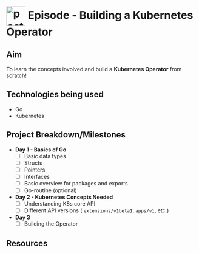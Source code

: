 # <img src="https://github.com/kubesimplify/cloudnative-lab/assets/72245772/de679a18-a457-43c0-9cb8-e75d6b87b348" alt="poster" width=50px height=50px align="center"> Episode - Building a Kubernetes Operator

## Aim

To learn the concepts involved and build a **Kubernetes Operator** from scratch!

## Technologies being used
- Go
- Kubernetes

## Project Breakdown/Milestones

- **Day 1 - Basics of Go**
    - [ ] Basic data types
    - [ ] Structs
    - [ ] Pointers
    - [ ] Interfaces
    - [ ] Basic overview for packages and exports 
    - [ ] Go-routine (optional)

- **Day 2 - Kubernetes Concepts Needed**
    - [ ] Understanding K8s core API
    - [ ] Different API versions ( `extensions/v1beta1`, `apps/v1`, etc.)
- **Day 3**
    - [ ] Building the Operator

## Resources


